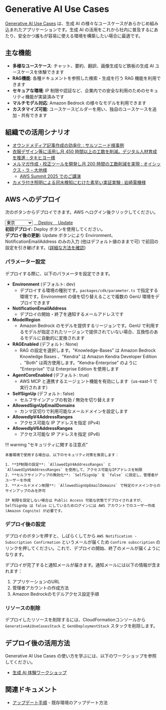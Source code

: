 # Generative AI Use Cases

[Generative AI Use Cases](https://github.com/aws-samples/generative-ai-use-cases-jp) は、生成 AI の様々なユースケースがあらかじめ組み込まれたアプリケーションです。生成 AI の活用をこれから社内に普及するにあたり、安全かつ誰もが容易に使える環境を構築したい場合に最適です。

## 主な機能

- **多様なユースケース**: チャット、要約、翻訳、画像生成など鉄板の生成 AI ユースケースを体験できます
- **RAG機能**: 各種ドキュメントを参照した検索・生成を行う RAG 機能を利用できます
- **セキュアな環境**: IP 制限や認証など、企業内での安全な利用のためのセキュリティ機能が実装済みです
- **マルチモデル対応**: Amazon Bedrock の様々なモデルを利用できます
- **カスタマイズ可能**: ユースケースビルダーを用い、独自のユースケースを追加・共有できます

## 組織での活用シナリオ

- [オウンドメディア記事作成の効率化 : サルソニード様事例](https://aws.amazon.com/jp/blogs/news/genai-case-study-salsonido/)
- [衣服デザイン等に活用し月 450 時間以上の工数を削減。デジタル人材育成を推進 : タキヒヨー様](https://aws.amazon.com/jp/solutions/case-studies/takihyo/)
- [メルマガ作成・校正ツールを開発し月 200 時間の工数削減を実現 : オイシックス・ラ・大地様](https://aws.amazon.com/jp/solutions/case-studies/oisix/)
    - [AWS Summit 2025 でのご講演](https://youtu.be/rd8PIxrOjHw?si=wBj7wUZJXTd9CEOG)
- [カメラ付き照明による冠水検知にむけた素早い実証実験 : 岩崎電機様](https://aws.amazon.com/jp/blogs/news/genai-case-study-iwasaki/)

## AWS へのデプロイ

次のボタンからデプロイできます。AWS へログイン後クリックしてください。

<div class="solution-card__actions">
  <div class="solution-card__deployment">
    <select class="region-selector">
      <option value="ap-northeast-1">東京</option>
      <option value="ap-northeast-3">大阪</option>
      <option value="us-east-1">バージニア</option>
      <option value="us-west-2">オレゴン</option>
    </select>
    <a href="https://ap-northeast-1.console.aws.amazon.com/cloudformation/home#/stacks/create/review?stackName=GenUDeploymentStack&templateURL=https://aws-ml-jp.s3.ap-northeast-1.amazonaws.com/asset-deployments/GenUDeploymentStack.yaml" class="deployment-button md-button" target="_blank">
      <i class="fa-solid fa-rocket"></i>　Deploy
    </a>
    <a href="https://ap-northeast-1.console.aws.amazon.com/cloudformation/home#/stacks/create/review?stackName=GenUDeploymentStack&amp;param_UsePreviousDeploymentParameter=true&amp;templateURL=https://aws-ml-jp.s3.ap-northeast-1.amazonaws.com/asset-deployments/GenUDeploymentStack.yaml" class="deployment-button md-button" target="_blank">
      <i class="fa-solid fa-sync"></i>　Update
    </a>
  </div>
  <div class="deployment-help">
    <strong>初回デプロイ:</strong> Deploy ボタンを使用してください。<br>
    <strong>デプロイ後の更新:</strong> Update ボタンにより Environment、NotificationEmailAddress のみの入力 (他はデフォルト値のままで可) で前回の設定を引き継げます。(<a href="generative-ai-use-cases-update/" target="_blank">詳細な方法を確認</a>)
  </div>
</div>

### パラメーター設定

デプロイする際に、以下のパラメータを設定できます。

* **Environment** (デフォルト: dev)
    * デプロイする環境の種別です。`packages/cdk/parameter.ts` で指定する環境です。Environment の値を切り替えることで複数の GenU 環境をデプロイできます
* **NotificationEmailAddress**
    * デプロイの開始・終了を通知するメールアドレスです
* **ModelRegion**
    * Amazon Bedrock のモデルを提供するリージョンです。GenU で利用するモデルが指定されたリージョンで提供されていない場合、互換性のあるモデルに自動的に変換されます
* **RAGEnabled** (デフォルト: None)
    * RAG の設定を選択します。"Knowledge-Bases" は Amazon Bedrock Knowledge Bases 、"Kendra" は Amazon Kendra Developer Edition 、"Both" は両方使用します。"Kendra-Enterprise" のように "Enterprise" では Enterprise Edition を使用します
* **AgentCoreEnabled** (デフォルト: true)
    * AWS MCP と連携するエージェント機能を有効にします（us-east-1 で実行されます）
* **SelfSignUp** (デフォルト: false)
    * セルフサインアップの有効 / 無効を切り替えます
* **AllowedSignUpEmailDomains**
    * カンマ区切りで利用可能なメールドメインを設定します
* **AllowedIpV4AddressRanges**
    * アクセス可能な IP アドレスを指定 (IPv4)
* **AllowedIpV6AddressRanges**
    * アクセス可能な IP アドレスを指定 (IPv6)

!!! warning "セキュリティに関する注意点"
    
    本番環境で使用する場合は、以下のセキュリティ対策を推奨します：
    
    1. **IP制限の設定**: `AllowedIpV4AddressRanges` と `AllowedIpV6AddressRanges` を使用して、アクセス可能なIPアドレスを制限
    2. **セルフサインアップの無効化**: `SelfSignUp` を `false` に設定し、管理者がユーザーを作成
    3. **メールドメイン制限**: `AllowedSignUpEmailDomains` で特定のドメインからのサインアップのみを許可
    
    IP 制限を設定しない場合は Public Access 可能な状態でデプロイされますが、SelfSignUp は false にしているためログインには AWS アカウントでのユーザー作成 (Amazon Cognito) が必要です。

### デプロイ後の設定

デプロイのボタンを押すと、しばらくしてから `AWS Notification - Subscription Confirmation` というメールが届くため `Confirm subscription` のリンクを押してください。これで、デプロイの開始、終了のメールが届くようになります。

デプロイが完了すると通知メールが届きます。通知メールには以下の情報が含まれます：

1. アプリケーションのURL
2. 管理者アカウントの作成方法
3. Amazon Bedrockのモデルアクセス設定手順

### リソースの削除

デプロイしたリソースを削除するには、CloudFormationコンソールから `GenerativeAiUseCasesStack` と `GenUDeploymentStack` スタックを削除します。

## デプロイ後の活用方法

Generative AI Use Cases の使い方を学ぶには、以下のワークショップを参照してください。

* [生成 AI 体験ワークショップ](https://catalog.workshops.aws/generative-ai-use-cases-jp)


## 関連ドキュメント

- [アップデート手順](generative-ai-use-cases-update.md) - 既存環境のアップデート方法

